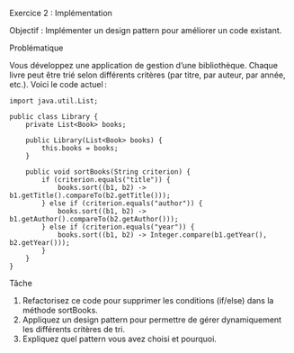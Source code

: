 Exercice 2 : Implémentation

Objectif : Implémenter un design pattern pour améliorer un code existant.

Problématique

Vous développez une application de gestion d’une bibliothèque. Chaque livre peut être trié selon différents critères (par titre, par auteur, par année, etc.). Voici le code actuel :

```
import java.util.List;

public class Library {
    private List<Book> books;

    public Library(List<Book> books) {
        this.books = books;
    }

    public void sortBooks(String criterion) {
        if (criterion.equals("title")) {
            books.sort((b1, b2) -> b1.getTitle().compareTo(b2.getTitle()));
        } else if (criterion.equals("author")) {
            books.sort((b1, b2) -> b1.getAuthor().compareTo(b2.getAuthor()));
        } else if (criterion.equals("year")) {
            books.sort((b1, b2) -> Integer.compare(b1.getYear(), b2.getYear()));
        }
    }
}
```

Tâche
1.	Refactorisez ce code pour supprimer les conditions (if/else) dans la méthode sortBooks.
2.	Appliquez un design pattern pour permettre de gérer dynamiquement les différents critères de tri.
3.	Expliquez quel pattern vous avez choisi et pourquoi.